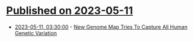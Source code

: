 # [Published on 2023-05-11](index.md)

* [2023-05-11, 03:30:00](https://science.slashdot.org/story/23/05/10/2213209/new-genome-map-tries-to-capture-all-human-genetic-variation?utm_source=rss1.0mainlinkanon&utm_medium=feed) - [New Genome Map Tries To Capture All Human Genetic Variation](https://science.slashdot.org/story/23/05/10/2213209/new-genome-map-tries-to-capture-all-human-genetic-variation?utm_source=rss1.0mainlinkanon&utm_medium=feed)
